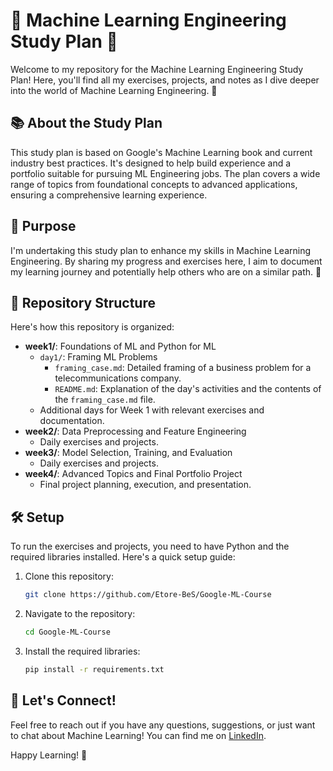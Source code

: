 
# 🚀 Machine Learning Engineering Study Plan 🚀

Welcome to my repository for the Machine Learning Engineering Study Plan! Here, you'll find all my exercises, projects, and notes as I dive deeper into the world of Machine Learning Engineering. 🎉

## 📚 About the Study Plan

This study plan is based on Google's Machine Learning book and current industry best practices. It's designed to help build experience and a portfolio suitable for pursuing ML Engineering jobs. The plan covers a wide range of topics from foundational concepts to advanced applications, ensuring a comprehensive learning experience.

## 🎯 Purpose

I'm undertaking this study plan to enhance my skills in Machine Learning Engineering. By sharing my progress and exercises here, I aim to document my learning journey and potentially help others who are on a similar path. 🌟

## 📂 Repository Structure

Here's how this repository is organized:

- **week1/**: Foundations of ML and Python for ML
  - `day1/`: Framing ML Problems
    - `framing_case.md`: Detailed framing of a business problem for a telecommunications company.
    - `README.md`: Explanation of the day's activities and the contents of the `framing_case.md` file.
  - Additional days for Week 1 with relevant exercises and documentation.
- **week2/**: Data Preprocessing and Feature Engineering
  - Daily exercises and projects.
- **week3/**: Model Selection, Training, and Evaluation
  - Daily exercises and projects.
- **week4/**: Advanced Topics and Final Portfolio Project
  - Final project planning, execution, and presentation.

## 🛠️ Setup

To run the exercises and projects, you need to have Python and the required libraries installed. Here's a quick setup guide:

1. Clone this repository:

   ```bash
   git clone https://github.com/Etore-BeS/Google-ML-Course
   ```
2. Navigate to the repository:

   ```bash
   cd Google-ML-Course
   ```
3. Install the required libraries:

   ```bash
   pip install -r requirements.txt
   ```

## 🌟 Let's Connect!

Feel free to reach out if you have any questions, suggestions, or just want to chat about Machine Learning! You can find me on [LinkedIn](https://www.linkedin.com/in/etore-braga/).

Happy Learning! 🚀
